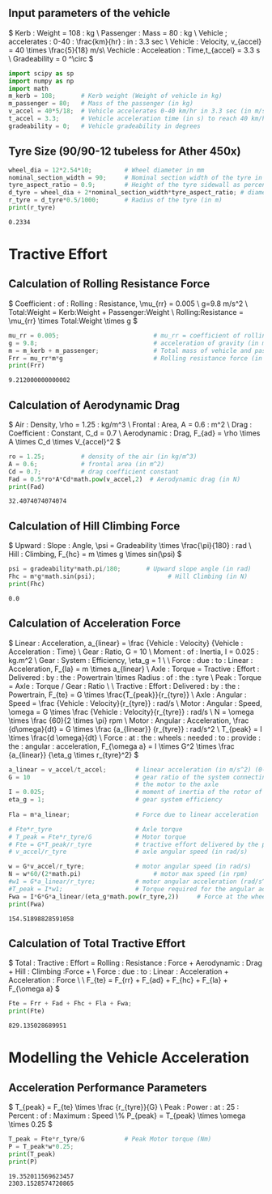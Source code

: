 ## Input parameters of the vehicle
$
Kerb \: Weight = 108 \: kg \\
Passenger \: Mass = 80 \: kg \\
Vehicle \; accelerates \: 0-40 \: \frac{km}{hr} \: in \: 3.3 sec \\
Vehicle \: Velocity, v_{accel} = 40 \times  \frac{5}{18}  m/s\\
Vechicle \: Acceleation \: Time,t_{accel} = 3.3 s \\
Gradeability = 0 ^\circ
$


```python
import scipy as sp
import numpy as np
import math
m_kerb = 108;       # Kerb weight (Weight of vehicle in kg)
m_passenger = 80;   # Mass of the passenger (in kg)
v_accel = 40*5/18;  # Vehicle accelerates 0-40 km/hr in 3.3 sec (in m/s)
t_accel = 3.3;      # Vehicle acceleration time (in s) to reach 40 km/hr
gradeability = 0;   # Vehicle gradeability in degrees
```

## Tyre Size (90/90-12 tubeless for Ather 450x)


```python
wheel_dia = 12*2.54*10;         # Wheel diameter in mm
nominal_section_width = 90;     # Nominal section width of the tyre in mm
tyre_aspect_ratio = 0.9;        # Height of the tyre sidewall as percentage of the nominal section width
d_tyre = wheel_dia + 2*nominal_section_width*tyre_aspect_ratio; # diameter of the tyre (in mm)
r_tyre = d_tyre*0.5/1000;       # Radius of the tyre (in m)
print(r_tyre)
```

    0.2334
    

# Tractive Effort

## Calculation of Rolling Resistance Force

$ Coefficient \: of \: Rolling \: Resistance, \mu_{rr} = 0.005 \\
g=9.8 m/s^2 \\
Total\:Weight = Kerb\:Weight + Passenger\:Weight \\
Rolling\:Resistance = \mu_{rr} \times Total\:Weight \times g $


```python
mu_rr = 0.005;                          # mu_rr = coefficient of rolling resistance
g = 9.8;                                # acceleration of gravity (in m/s^2)
m = m_kerb + m_passenger;               # Total mass of vehicle and passanger (in kg)
Frr = mu_rr*m*g                         # Rolling resistance force (in N)
print(Frr)
```

    9.212000000000002
    

## Calculation of Aerodynamic Drag
$ Air \: Density, \rho = 1.25 \: kg/m^3 \\
Frontal \: Area, A = 0.6 \: m^2 \\
Drag \: Coefficient \: Constant, C_d = 0.7 \\
Aerodynamic \: Drag, F_{ad} = \rho \times A \times C_d \times V_{accel}^2 $


```python
ro = 1.25;          # density of the air (in kg/m^3)
A = 0.6;            # frontal area (in m^2)
Cd = 0.7;           # drag coefficient constant 
Fad = 0.5*ro*A*Cd*math.pow(v_accel,2)  # Aerodynamic drag (in N)
print(Fad)
```

    32.4074074074074
    

## Calculation of Hill Climbing Force
$ Upward \: Slope \: Angle, \psi = Gradeability \times \frac{\pi}{180} \: rad \\
Hill \: Climbing, F_{hc} = m \times g \times sin(\psi)  $


```python
psi = gradeability*math.pi/180;       # Upward slope angle (in rad)
Fhc = m*g*math.sin(psi);                    # Hill Climbing (in N)
print(Fhc)
```

    0.0
    

## Calculation of Acceleration Force

$ Linear \: Acceleration, a_{linear} = \frac {Vehicle \: Velocity} {Vehicle \: Acceleration \: Time} \\ 
Gear \: Ratio, G = 10 \\
Moment \: of \: Inertia, I = 0.025 \: kg.m^2 \\
Gear \: System \: Efficiency, \eta_g = 1 \\ \\
Force \: due \: to \: Linear \: Acceleration, F_{la} = m \times a_{linear} \\
Axle \: Torque = Tractive \: Effort \: Delivered \: by \: the \: Powertrain \times Radius \: of \: the \: tyre \\
Peak \: Torque = Axle \: Torque / Gear \: Ratio \\ \\
Tractive \: Effort \: Delivered \: by \: the \: Powertrain, F_{te} = G \times \frac{T_{peak}}{r_{tyre}} \\
Axle \: Angular \: Speed = \frac {Vehicle \: Velocity}{r_{tyre}} \: rad/s \\
Motor \: Angular \: Speed, \omega = G \times  \frac {Vehicle \: Velocity}{r_{tyre}} \: rad/s \\
N = \omega \times \frac {60}{2 \times \pi} rpm \\
Motor \: Angular \: Acceleration, \frac {d\omega}{dt} = G \times \frac {a_{linear}} {r_{tyre}} \: rad/s^2 \\
T_{peak} = I \times \frac{d \omega}{dt} \\
Force \: at \: the \: wheels \: needed \: to \: provide \: the \: angular \: acceleration, F_{\omega a} = I \times G^2 \times \frac {a_{linear}} {\eta_g \times r_{tyre}^2} 
$


```python
a_linear = v_accel/t_accel;        # linear acceleration (in m/s^2) (0-40km/hr in 3.3sec)
G = 10                             # gear ratio of the system connecting
                                   # the motor to the axle
I = 0.025;                         # moment of inertia of the rotor of the motor (kg.m^2)
eta_g = 1;                         # gear system efficiency
         
Fla = m*a_linear;                  # Force due to linear acceleration

# Fte*r_tyre                       # Axle torque 
# T_peak = Fte*r_tyre/G            # Motor torque
# Fte = G*T_peak/r_tyre            # tractive effort delivered by the powertrain
# v_accel/r_tyre                   # axle angular speed (in rad/s)

w = G*v_accel/r_tyre;              # motor angular speed (in rad/s)
N = w*60/(2*math.pi)                    # motor max speed (in rpm)
#w1 = G*a_linear/r_tyre;           # motor angular acceleration (rad/s^2)
#T_peak = I*w1;                    # Torque required for the angular acceleration "w1"
Fwa = I*G*G*a_linear/(eta_g*math.pow(r_tyre,2))     # Force at the wheels needed to provide the angular acceleration    
print(Fwa)
```

    154.51898828591058
    

## Calculation of Total Tractive Effort             
$
Total \: Tractive \: Effort = Rolling \: Resistance \: Force + Aerodynamic \: Drag + Hill \: Climbing \:Force + \\ Force \: due \: to \: Linear \: Acceleration + Acceleration \: Force \\ \\
F_{te} = F_{rr} + F_{ad} + F_{hc} + F_{la} + F_{\omega a}
$


```python
Fte = Frr + Fad + Fhc + Fla + Fwa;
print(Fte)
```

    829.135028689951
    

# Modelling the Vehicle Acceleration 
## Acceleration Performance Parameters
$
T_{peak} = F_{te} \times \frac {r_{tyre}}{G} \\
Peak \: Power \: at \: 25 \: Percent \: of \: Maximum \: Speed \\%
P_{peak} = T_{peak} \times \omega \times 0.25
$


```python
T_peak = Fte*r_tyre/G           # Peak Motor torque (Nm)
P = T_peak*w*0.25;
print(T_peak)
print(P)
```

    19.352011569623457
    2303.1528574720865
    
